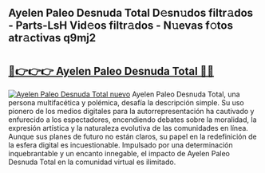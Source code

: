 ## Ayelen Paleo Desnuda Total D𝚎sn𝚞dos filtr𝚊dos - Parts-LsH Vid𝚎os filtr𝚊dos - N𝚞evas f𝚘tos atr𝚊ctivas q9mj2

# <h2><a href="http://mb8itq.tromn.icu/?c=Ayelen+Paleo+Desnuda+Total">🔗👉👉👉 Ayelen Paleo Desnuda Total 🔗🔗</a></h2>

[![Ayelen Paleo Desnuda Total nuevo](https://i.imgur.com/pEAQMta.gif)](http://mb8itq.tromn.icu/?c=Ayelen+Paleo+Desnuda+Total)
Ayelen Paleo Desnuda Total, una persona multifacética y polémica, desafía la descripción simple. Su uso pionero de los medios digitales para la autorrepresentación ha cautivado y enfurecido a los espectadores, encendiendo debates sobre la moralidad, la expresión artística y la naturaleza evolutiva de las comunidades en línea. Aunque sus planes de futuro no están claros, su papel en la redefinición de la esfera digital es incuestionable. Impulsado por una determinación inquebrantable y un encanto innegable, el impacto de Ayelen Paleo Desnuda Total en la comunidad virtual es ilimitado.
